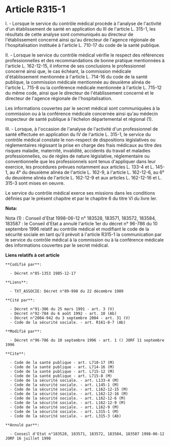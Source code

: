 # Article R315-1

I. - Lorsque le service du contrôle médical procède à l'analyse de l'activité d'un établissement de santé en application du
III de l'article L. 315-1, les résultats de cette analyse sont communiqués au directeur de l'établissement concerné ainsi
qu'au directeur de l'agence régionale de l'hospitalisation instituée à l'article L. 710-17 du code de la santé publique.

II. - Lorsque le service du contrôle médical vérifie le respect des références professionnelles et des recommandations de
bonne pratique mentionnées à l'article L. 162-12-15, il informe de ses conclusions le professionnel concerné ainsi que, le
cas échéant, la commission médicale d'établissement mentionnée à l'article L. 714-16 du code de la santé publique, la
commission médicale mentionnée au deuxième alinéa de l'article L. 715-8 ou la conférence médicale mentionnée à l'article L.
715-12 du même code, ainsi que le directeur de l'établissement concerné et le directeur de l'agence régionale de
l'hospitalisation.

Les informations couvertes par le secret médical sont communiquées à la commission ou à la conférence médicale concernée
ainsi qu'au médecin inspecteur de santé publique à l'échelon départemental et régional (1).

III. - Lorsque, à l'occasion de l'analyse de l'activité d'un professionnel de santé effectuée en application du IV de
l'article L. 315-1, le service du contrôle médical constate le non-respect de dispositions législatives ou réglementaires
régissant la prise en charge des frais médicaux au titre des risques maladie, maternité, invalidité, accidents du travail et
maladies professionnelles, ou de règles de nature législative, réglementaire ou conventionnelle que les professionnels sont
tenus d'appliquer dans leur exercice, les procédures prévues notamment aux articles L. 133-4 et L. 145-1, au 4° du deuxième
alinéa de l'article L. 162-9, à l'article L. 162-12-6, au 6° du deuxième alinéa de l'article L. 162-12-9 et aux articles L.
162-12-16 et L. 315-3 sont mises en oeuvre.

Le service du contrôle médical exerce ses missions dans les conditions définies par le présent chapitre et par le chapitre 6
du titre VI du livre Ier.

**Nota:**

Nota (1) : Conseil d'Etat 1998-06-12 n° 183528, 183571, 183572, 183584, 183587 : le Conseil d'Etat a annulé l'article 1er du
décret n° 96-786 du 10 septembre 1996 relatif au contrôle médical et modifiant le code de la sécurité sociale en tant qu'il
prévoit à l'article R315-1 la communication par le service du contrôle médical à la commission ou à la conférence médicale
des informations couvertes par le secret médical.

**Liens relatifs à cet article**

	**Codifié par**:

	  - Décret n°85-1353 1985-12-17

	**Liens**:

	  - TXT_ASSOCIE: Décret n°89-998 du 22 décembre 1989

	**Cité par**:

	  - Décret n°91-306 du 25 mars 1991 - art. 3 (V)
	  - Décret n°92-784 du 6 août 1992 - art. 10 (Ab)
	  - Décret n°2004-942 du 3 septembre 2004 - art. 31 (V)
	  - Code de la sécurité sociale. - art. R161-8-7 (Ab)

	**Modifié par**:

	  - Décret n°96-786 du 10 septembre 1996 - art. 1 () JORF 11 septembre 1996

	**Cite**:

	  - Code de la santé publique - art. L710-17 (M)
	  - Code de la santé publique - art. L714-16 (M)
	  - Code de la santé publique - art. L715-12 (M)
	  - Code de la santé publique - art. L715-8 (M)
	  - Code de la sécurité sociale. - art. L133-4 (M)
	  - Code de la sécurité sociale. - art. L145-1 (M)
	  - Code de la sécurité sociale. - art. L162-12-15 (M)
	  - Code de la sécurité sociale. - art. L162-12-16 (M)
	  - Code de la sécurité sociale. - art. L162-12-6 (M)
	  - Code de la sécurité sociale. - art. L162-12-9 (M)
	  - Code de la sécurité sociale. - art. L162-9 (M)
	  - Code de la sécurité sociale. - art. L315-1 (M)
	  - Code de la sécurité sociale. - art. L315-3 (Ab)

	**Annulé par**:

	  - Conseil d'Etat n°183528, 183571, 183572, 183584, 183587 1998-06-12 JORF 16 juillet 1998
